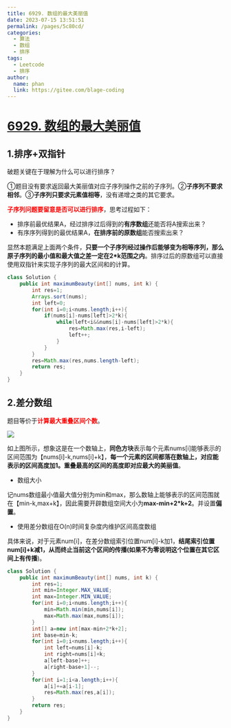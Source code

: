 ```yaml
---
title: 6929. 数组的最大美丽值
date: 2023-07-15 13:51:51
permalink: /pages/5c80cd/
categories:
  - 算法
  - 数组
  - 排序
tags:
  - Leetcode
  - 排序
author: 
  name: phan
  link: https://gitee.com/blage-coding
---
```

# [6929. 数组的最大美丽值](https://leetcode.cn/problems/maximum-beauty-of-an-array-after-applying-operation/)

## 1.排序+双指针

破题关键在于理解为什么可以进行排序？

①题目没有要求返回最大美丽值对应子序列操作之前的子序列。②**子序列不要求相邻**。③**子序列只要求元素值相等**，没有递增之类的其它要求。

<font color="red">**子序列问题要留意是否可以进行排序**</font>，思考过程如下：

- 排序前最优结果A，经过排序过后得到的**有序数组**还能否将A搜索出来？
- 有序序列得到的最优结果A，**在排序前的原数组**能否搜索出来？

显然本题满足上面两个条件，**只要一个子序列经过操作后能够变为相等序列，那么原子序列的最小值和最大值之差一定在2*k范围之内**。排序过后的原数组可以直接使用双指针来实现子序列的最大区间和的计算。

```java
class Solution {
    public int maximumBeauty(int[] nums, int k) {
        int res=1;
        Arrays.sort(nums);
        int left=0;
        for(int i=0;i<nums.length;i++){
            if(nums[i]-nums[left]>2*k){
                while(left<i&&nums[i]-nums[left]>2*k){
                    res=Math.max(res,i-left);
                    left++;
                }
            }
        }
        res=Math.max(res,nums.length-left);
        return res;
    }
}
```

## 2.差分数组

题目等价于<font color="red">**计算最大重叠区间个数**</font>。

![](https://jsd.cdn.zzko.cn/gh/blage-coding/picx-images-hosting@master/20230716/image.39kvvvrzaic0.png)

如上图所示，想象这是在一个数轴上，**同色方块**表示每个元素nums\[i\]能够表示的区间范围为【nums\[i\]-k,nums\[i\]+k】，**每一个元素的区间都落在数轴上，对应能表示的区间高度加1。重叠最高的区间的高度即对应最大的美丽值**。

- 数组大小

记nums数组最小值最大值分别为min和max，那么数轴上能够表示的区间范围就在【min-k,max+k】，因此需要开辟数组空间大小为**max-min+2*k+2**。并设置**偏置**。

- 使用差分数组在O(n)时间复杂度内维护区间高度数组

具体来说，对于元素num\[i\]，在差分数组索引位置num\[i\]-k加1，**结尾索引位置num\[i\]+k减1，从而终止当前这个区间的传播(如果不为零说明这个位置在其它区间上有传播**)。

```java
class Solution {
    public int maximumBeauty(int[] nums, int k) {
        int res=1;
        int min=Integer.MAX_VALUE;
        int max=Integer.MIN_VALUE;
        for(int i=0;i<nums.length;i++){
            min=Math.min(min,nums[i]);
            max=Math.max(max,nums[i]);
        }
        int[] a=new int[max-min+2*k+2];
        int base=min-k;
        for(int i=0;i<nums.length;i++){
            int left=nums[i]-k;
            int right=nums[i]+k;
            a[left-base]++;
            a[right-base+1]--;
        }
        for(int i=1;i<a.length;i++){
            a[i]+=a[i-1];
            res=Math.max(res,a[i]);
        }
        return res;
    }
}
```

